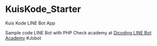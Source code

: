 # KuisKode_Starter
Kuis Kode LINE Bot App

Sample code LINE Bot with PHP
Check academy at [Dicoding LINE Bot Academy](https://dicoding.id/a/32)
#Jobot
